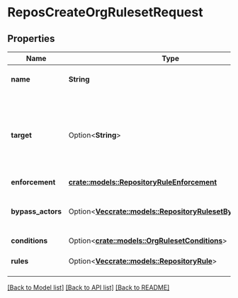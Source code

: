 # ReposCreateOrgRulesetRequest

## Properties

Name | Type | Description | Notes
------------ | ------------- | ------------- | -------------
**name** | **String** | The name of the ruleset. | 
**target** | Option<**String**> | The target of the ruleset  **Note**: The `push` target is in beta and is subject to change. | [optional]
**enforcement** | [**crate::models::RepositoryRuleEnforcement**](repository-rule-enforcement.md) |  | 
**bypass_actors** | Option<[**Vec<crate::models::RepositoryRulesetBypassActor>**](repository-ruleset-bypass-actor.md)> | The actors that can bypass the rules in this ruleset | [optional]
**conditions** | Option<[**crate::models::OrgRulesetConditions**](org-ruleset-conditions.md)> |  | [optional]
**rules** | Option<[**Vec<crate::models::RepositoryRule>**](repository-rule.md)> | An array of rules within the ruleset. | [optional]

[[Back to Model list]](../README.md#documentation-for-models) [[Back to API list]](../README.md#documentation-for-api-endpoints) [[Back to README]](../README.md)


